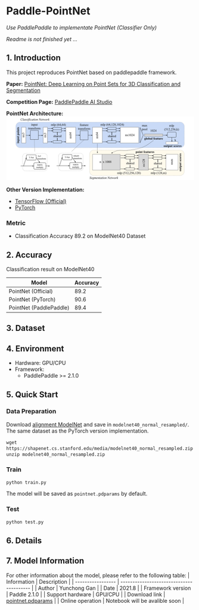 # Paddle-PointNet

_Use PaddlePaddle to implementate PointNet (Classifier Only)_

_Readme is not finished yet ..._

## 1. Introduction

This project reproduces PointNet based on paddlepaddle framework.

**Paper:** [PointNet: Deep Learning on Point Sets for 3D Classification and Segmentation](https://arxiv.org/pdf/1612.00593.pdf)

**Competition Page:** [PaddlePaddle AI Studio](https://aistudio.baidu.com/aistudio/competition/detail/106)

**PointNet Architecture:**
![arch](arch.png)

**Other Version Implementation:**

- [TensorFlow (Official)](https://github.com/charlesq34/pointnet)
- [PyTorch](https://github.com/yanx27/Pointnet_Pointnet2_pytorch)

### Metric

- Classification Accuracy 89.2 on ModelNet40 Dataset

## 2. Accuracy

Classification result on ModelNet40

| Model                   | Accuracy |
| ----------------------- | -------- |
| PointNet (Official)     | 89.2     |
| PointNet (PyTorch)      | 90.6     |
| PointNet (PaddlePaddle) | 89.4     |

## 3. Dataset

## 4. Environment

- Hardware: GPU/CPU
- Framework:
  - PaddlePaddle >= 2.1.0

## 5. Quick Start

### Data Preparation

Download [alignment ModelNet](https://shapenet.cs.stanford.edu/media/modelnet40_normal_resampled.zip) and save in `modelnet40_normal_resampled/`. The same dataset as the PyTorch version implementation.

```
wget https://shapenet.cs.stanford.edu/media/modelnet40_normal_resampled.zip
unzip modelnet40_normal_resampled.zip
```

### Train

```
python train.py
```

The model will be saved as `pointnet.pdparams` by default.

### Test

```
python test.py
```

## 6. Details

## 7. Model Information

For other information about the model, please refer to the following table:
| Information       | Description                              |
| ----------------- | ---------------------------------------- |
| Author            | Yunchong Gan                             |
| Date              | 2021.8                                   |
| Framework version | Paddle 2.1.0                             |
| Support hardware  | GPU/CPU                                  |
| Download link     | [pointnet.pdparams](./pointnet.pdparams) |
| Online operation  | Notebook will be avalible soon           |
